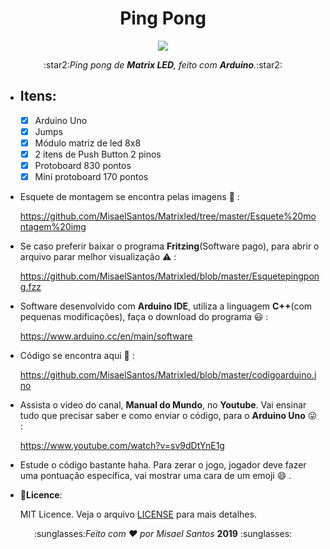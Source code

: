 <h1 align = "center"> Ping Pong </h1>

<p align = "center">
  <img src = "https://misaelsantos.github.io/assets/img/pingpong.gif">
</p>

<p align = "center">
  :star2:<i>Ping pong de <strong>Matrix LED</strong>, feito com <strong>Arduino</strong>.</i>:star2:
</p>

* <h2> Itens: </h2>

  - [x] Arduino Uno
  - [x] Jumps
  - [x] Módulo matriz de led 8x8
  - [x] 2 itens de Push Button 2 pinos
  - [x] Protoboard 830 pontos 
  - [x] Mini protoboard 170 pontos
  
* Esquete de montagem se encontra pelas imagens :sunrise_over_mountains: :

    https://github.com/MisaelSantos/Matrixled/tree/master/Esquete%20montagem%20img
  
 * Se caso preferir baixar o programa **Fritzing**(Software pago), para abrir o arquivo parar melhor visualização :warning: :
  
    https://github.com/MisaelSantos/Matrixled/blob/master/Esquetepingpong.fzz
 * Software desenvolvido com <strong>Arduino IDE</strong>, utiliza a linguagem <strong>C++</strong>(com pequenas modificações), faça o download do programa :smiley: :

    https://www.arduino.cc/en/main/software

* Código se encontra aqui :facepunch: :

    https://github.com/MisaelSantos/Matrixled/blob/master/codigoarduino.ino
  
* Assista o video do canal, **Manual do Mundo**, no **Youtube**. Vai ensinar tudo que precisar saber e como enviar o código, para o **Arduino Uno** :stuck_out_tongue: : 
  
    https://www.youtube.com/watch?v=sv9dDtYnE1g

    
 * Estude o código bastante haha. Para zerar o jogo, jogador deve fazer uma pontuação específica, vai mostrar uma cara de um emoji  :smile: .
 
  * :memo:**Licence**:
  
    MIT Licence. Veja o arquivo [LICENSE](https://github.com/MisaelSantos/Matrixled/blob/master/LICENSE) para mais detalhes.


<p align = "center">
  :sunglasses:<i>Feito com ♥ por Misael Santos</i> <strong>2019</strong> :sunglasses: 
</p>

